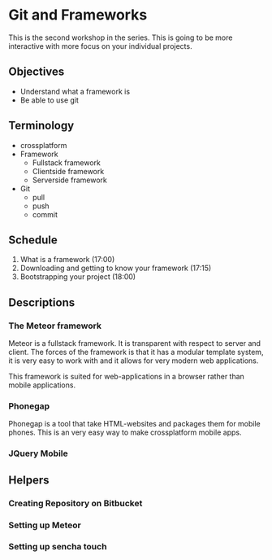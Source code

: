 Git and Frameworks
==================

<!-- toc -->
<!-- toc stop -->

This is the second workshop in the series. This is going to be more interactive
with more focus on your individual projects.

Objectives
----------

* Understand what a framework is
* Be able to use git

Terminology
-----------
* crossplatform
* Framework
  * Fullstack framework
  * Clientside framework
  * Serverside framework
* Git
  * pull
  * push
  * commit

Schedule
--------

1. What is a framework (17:00)
2. Downloading and getting to know your framework (17:15)
3. Bootstrapping your project (18:00)



Descriptions
------------

### The Meteor framework
Meteor is a fullstack framework. It is transparent with respect to server and
client. The forces of the framework is that it has a modular template system,
it is very easy to work with and it allows for very modern web applications.

This framework is suited for web-applications in a browser rather than mobile
applications.

### Phonegap
Phonegap is a tool that take HTML-websites and packages them for mobile phones.
This is an very easy way to make crossplatform mobile apps.

### JQuery Mobile

Helpers
-------

### Creating Repository on Bitbucket

### Setting up Meteor

### Setting up sencha touch
